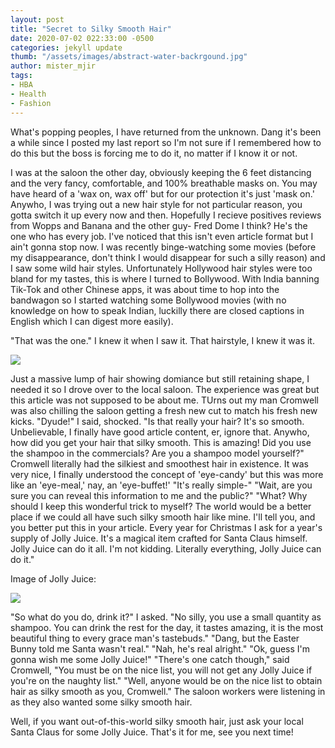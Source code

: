 ```yaml
---
layout: post
title: "Secret to Silky Smooth Hair"
date: 2020-07-02 022:33:00 -0500
categories: jekyll update
thumb: "/assets/images/abstract-water-backrgound.jpg"
author: mister_mjir
tags:
- HBA
- Health
- Fashion
---
```


What's popping peoples, I have returned from the unknown. Dang it's been a while since I posted my last report so I'm not sure if I remembered how to do this but the
boss is forcing me to do it, no matter if I know it or not.

I was at the saloon the other day, obviously keeping the 6 feet distancing and the very fancy, comfortable, and 100% breathable masks on. You may have heard of a
'wax on, wax off' but for our protection it's just 'mask on.' Anywho, I was trying out a new hair style for not particular reason, you gotta switch it up every now and
then. Hopefully I recieve positives reviews from Wopps and Banana and the other guy- Fred Dome I think? He's the one who has every job. I've noticed that this isn't
even article format but I ain't gonna stop now. I was recently binge-watching some movies (before my disappearance, don't think I would disappear for such a silly
reason) and I saw some wild hair styles. Unfortunately Hollywood hair styles were too bland for my tastes, this is where I turned to Bollywood. With India banning
Tik-Tok and other Chinese apps, it was about time to hop into the bandwagon so I started watching some Bollywood movies (with no knowledge on how to speak Indian,
luckilly there are closed captions in English which I can digest more easily).

"That was the one." I knew it when I saw it. That hairstyle, I knew it was it.

![](https://hecrenews.github.io/assets/images/amitabh_bachchan_hairstyle.jpg)

Just a massive lump of hair showing domiance but still retaining shape, I needed it so I drove over to the local saloon. The experience was great but this article
was not supposed to be about me. TUrns out my man Cromwell was also chilling the saloon getting a fresh new cut to match his fresh new kicks. "Dyude!" I said, shocked.
"Is that really your hair? It's so smooth. Unbelievable, I finally have good article content, er, ignore that. Anywho, how did you get your hair that silky smooth.
This is amazing! Did you use the shampoo in the commercials? Are you a shampoo model yourself?" Cromwell literally had the silkiest and smoothest hair in existence.
It was very nice, I finally understood the concept of 'eye-candy' but this was more like an 'eye-meal,' nay, an 'eye-buffet!' "It's really simple-" "Wait, are you
sure you can reveal this information to me and the public?" "What? Why should I keep this wonderful trick to myself? The world would be a better place if we could all
have such silky smooth hair like mine. I'll tell you, and you better put this in your article. Every year for Christmas I ask for a year's supply of Jolly Juice. It's
a magical item crafted for Santa Claus himself. Jolly Juice can do it all. I'm not kidding. Literally everything, Jolly Juice can do it."

Image of Jolly Juice:

![](https://hecrenews.github.io/assets/images/jolly-juice.jpg)

"So what do you do, drink it?" I asked. "No silly, you use a small quantity as shampoo. You can drink the rest for the day, it tastes amazing, it is the most beautiful
thing to every grace man's tastebuds." "Dang, but the Easter Bunny told me Santa wasn't real." "Nah, he's real alright." "Ok, guess I'm gonna wish me some Jolly
Juice!" "There's one catch though," said Cromwell, "You must be on the nice list, you will not get any Jolly Juice if you're on the naughty list." "Well, anyone
would be on the nice list to obtain hair as silky smooth as you, Cromwell." The saloon workers were listening in as they also wanted some silky smooth hair.

Well, if you want out-of-this-world silky smooth hair, just ask your local Santa Claus for some Jolly Juice. That's it for me, see you next time!
